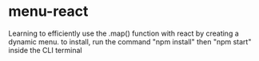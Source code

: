 # menu-react

Learning to efficiently use the .map() function with react by creating a dynamic menu.
to install, run the command "npm install" then "npm start" inside the CLI terminal
